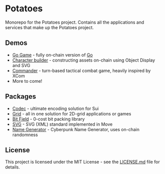 # Potatoes

Monorepo for the Potatoes project. Contains all the applications and services that make up the Potatoes project.

## Demos

- [Go Game](https://potatoes.app/go) - fully on-chain version of [Go](https://en.wikipedia.org/wiki/Go_(game))
- [Character builder](https://potatoes.app/character) - constructing assets on-chain using Object Display and SVG
- [Commander](https://potatoes.app/commander) - turn-based tactical combat game, heavily inspired by XCom
- More to come!

## Packages

- [Codec](/packages/codec) - ultimate encoding solution for Sui
- [Grid](/packages/grid) - all in one solution for 2D-grid applications or games
- [Bit Field](/packages/bit_field) - 0-cost bit packing library
- [SVG](/packages/svg) - SVG (XML) standard implemented in Move
- [Name Generator](/packages/name-gen/) - Cyberpunk Name Generator, uses on-chain randomness

## License

This project is licensed under the MIT License - see the [LICENSE.md](LICENSE.md) file for details.
